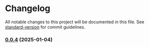 # Changelog

All notable changes to this project will be documented in this file. See [standard-version](https://github.com/conventional-changelog/standard-version) for commit guidelines.

### [0.0.4](https://github.com/michymono77/commit_msg_ai/compare/v0.0.5...v0.0.4) (2025-01-04)
